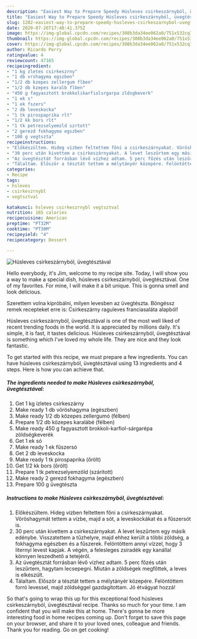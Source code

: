 ```yaml
---
description: "Easiest Way to Prepare Speedy Húsleves csirkeszárnyból, üvegtésztával"
title: "Easiest Way to Prepare Speedy Húsleves csirkeszárnyból, üvegtésztával"
slug: 1202-easiest-way-to-prepare-speedy-husleves-csirkeszarnybol-uvegtesztaval
date: 2020-07-26T17:48:41.375Z
image: https://img-global.cpcdn.com/recipes/308b3da34ee062a0/751x532cq70/husleves-csirkeszarnybol-uvegtesztaval-recept-foto.jpg
thumbnail: https://img-global.cpcdn.com/recipes/308b3da34ee062a0/751x532cq70/husleves-csirkeszarnybol-uvegtesztaval-recept-foto.jpg
cover: https://img-global.cpcdn.com/recipes/308b3da34ee062a0/751x532cq70/husleves-csirkeszarnybol-uvegtesztaval-recept-foto.jpg
author: Ricardo Perry
ratingvalue: 4
reviewcount: 47165
recipeingredient:
- "1 kg zletes csirkeszrny"
- "1 db vrshagyma egszben"
- "1/2 db kzepes zellergum flben"
- "1/2 db kzepes karalb flben"
- "450 g fagyasztott brokkolikarfiolsrgarpa zldsgkeverk"
- "1 ek s"
- "1 ek fszers"
- "2 db leveskocka"
- "1 tk pirospaprika rlt"
- "1/2 kk bors rlt"
- "1 tk petrezselyemzld szrtott"
- "2 gerezd fokhagyma egszben"
- "100 g vegtszta"
recipeinstructions:
- "Előkészültem. Hideg vízben feltettem főni a csirkeszárnyakat. Vöröshagymát tettem a vízbe, majd a sót, a leveskockákat és a fűszersót is."
- "30 perc után kivettem a csirkeszárnyakat. A levet leszűrtem egy másik edénybe. Visszatettem a tűzhelyre, majd ehhez került a többi zöldség, a fokhagyma egészben és a fűszerek. Felöntöttem annyi vízzel, hogy 3 liternyi levest kapjak. A végén, a felesleges zsiradék egy kanállal könnyen leszedhető a tetejéről."
- "Az üvegtésztát forrásban lévő vízhez adtam. 5 perc főzés után leszűrtem, hagytam lecsepegni. Miután a zöldségek megfőttek, a leves is elkészült."
- "Tálaltam. Először a tésztát tettem a mélytányér közepére. Felöntöttem forró levessel, majd zöldséggel gazdagítottam. Jó étvágyat hozzá!"
categories:
- Recipe
tags:
- hsleves
- csirkeszrnybl
- vegtsztval

katakunci: hsleves csirkeszrnybl vegtsztval 
nutrition: 165 calories
recipecuisine: American
preptime: "PT32M"
cooktime: "PT30M"
recipeyield: "4"
recipecategory: Dessert

---
```



![Húsleves csirkeszárnyból, üvegtésztával](https://img-global.cpcdn.com/recipes/308b3da34ee062a0/751x532cq70/husleves-csirkeszarnybol-uvegtesztaval-recept-foto.jpg)

Hello everybody, it's Jim, welcome to my recipe site. Today, I will show you a way to make a special dish, húsleves csirkeszárnyból, üvegtésztával. One of my favorites. For mine, I will make it a bit unique. This is gonna smell and look delicious.

Szerettem volna kipróbálni, milyen levesben az üvegtészta. Böngéssz remek recepteket erre is: Csirkeszárny raguleves franciasaláta alapból!

Húsleves csirkeszárnyból, üvegtésztával is one of the most well liked of recent trending foods in the world. It is appreciated by millions daily. It's simple, it is fast, it tastes delicious. Húsleves csirkeszárnyból, üvegtésztával is something which I've loved my whole life. They are nice and they look fantastic.


To get started with this recipe, we must prepare a few ingredients. You can have húsleves csirkeszárnyból, üvegtésztával using 13 ingredients and 4 steps. Here is how you can achieve that.

<!--inarticleads1-->

##### The ingredients needed to make Húsleves csirkeszárnyból, üvegtésztával:

1. Get 1 kg ízletes csirkeszárny
1. Make ready 1 db vöröshagyma (egészben)
1. Make ready 1/2 db közepes zellergumó (félben)
1. Prepare 1/2 db közepes karalábé (félben)
1. Make ready 450 g fagyasztott brokkoli-karfiol-sárgarépa zöldségkeverék
1. Get 1 ek só
1. Make ready 1 ek fűszersó
1. Get 2 db leveskocka
1. Make ready 1 tk pirospaprika (őrölt)
1. Get 1/2 kk bors (őrölt)
1. Prepare 1 tk petrezselyemzöld (szárított)
1. Make ready 2 gerezd fokhagyma (egészben)
1. Prepare 100 g üvegtészta




<!--inarticleads2-->

##### Instructions to make Húsleves csirkeszárnyból, üvegtésztával:

1. Előkészültem. Hideg vízben feltettem főni a csirkeszárnyakat. Vöröshagymát tettem a vízbe, majd a sót, a leveskockákat és a fűszersót is.
1. 30 perc után kivettem a csirkeszárnyakat. A levet leszűrtem egy másik edénybe. Visszatettem a tűzhelyre, majd ehhez került a többi zöldség, a fokhagyma egészben és a fűszerek. Felöntöttem annyi vízzel, hogy 3 liternyi levest kapjak. A végén, a felesleges zsiradék egy kanállal könnyen leszedhető a tetejéről.
1. Az üvegtésztát forrásban lévő vízhez adtam. 5 perc főzés után leszűrtem, hagytam lecsepegni. Miután a zöldségek megfőttek, a leves is elkészült.
1. Tálaltam. Először a tésztát tettem a mélytányér közepére. Felöntöttem forró levessel, majd zöldséggel gazdagítottam. Jó étvágyat hozzá!




So that's going to wrap this up for this exceptional food húsleves csirkeszárnyból, üvegtésztával recipe. Thanks so much for your time. I am confident that you will make this at home. There's gonna be more interesting food in home recipes coming up. Don't forget to save this page on your browser, and share it to your loved ones, colleague and friends. Thank you for reading. Go on get cooking!
